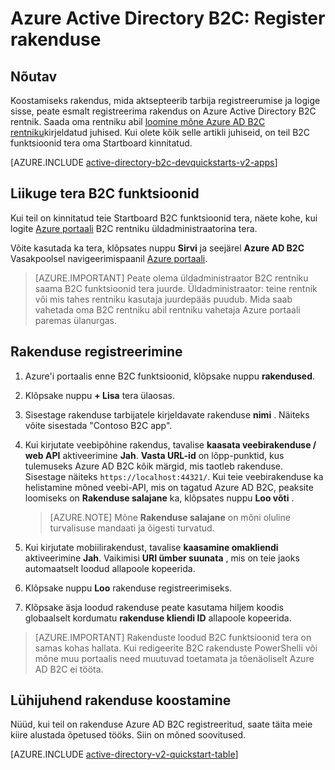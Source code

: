 <properties
    pageTitle="Azure Active Directory B2C: Rakenduse registreerimine | Microsoft Azure'i"
    description="Kuidas registreeruda Azure Active Directory B2C rakenduse"
    services="active-directory-b2c"
    documentationCenter=""
    authors="swkrish"
    manager="mbaldwin"
    editor="bryanla"/>

<tags
    ms.service="active-directory-b2c"
    ms.workload="identity"
    ms.tgt_pltfrm="na"
    ms.devlang="na"
    ms.topic="get-started-article"
    ms.date="08/30/2016"
    ms.author="swkrish"/>


# <a name="azure-active-directory-b2c-register-your-application"></a>Azure Active Directory B2C: Register rakenduse

## <a name="prerequisite"></a>Nõutav

Koostamiseks rakendus, mida aktsepteerib tarbija registreerumise ja logige sisse, peate esmalt registreerima rakendus on Azure Active Directory B2C rentnik. Saada oma rentniku abil [loomine mõne Azure AD B2C rentniku](active-directory-b2c-get-started.md)kirjeldatud juhised. Kui olete kõik selle artikli juhiseid, on teil B2C funktsioonid tera oma Startboard kinnitatud.

[AZURE.INCLUDE [active-directory-b2c-devquickstarts-v2-apps](../../includes/active-directory-b2c-devquickstarts-v2-apps.md)]

## <a name="navigate-to-the-b2c-features-blade"></a>Liikuge tera B2C funktsioonid

Kui teil on kinnitatud teie Startboard B2C funktsioonid tera, näete kohe, kui logite [Azure portaali](https://portal.azure.com/) B2C rentniku üldadministraatorina tera.

Võite kasutada ka tera, klõpsates nuppu **Sirvi** ja seejärel **Azure AD B2C** Vasakpoolsel navigeerimispaanil [Azure portaali](https://portal.azure.com/).

> [AZURE.IMPORTANT] Peate olema üldadministraator B2C rentniku saama B2C funktsioonid tera juurde. Üldadministraator: teine rentnik või mis tahes rentniku kasutaja juurdepääs puudub.  Mida saab vahetada oma B2C rentniku abil rentniku vahetaja Azure portaali paremas ülanurgas.

## <a name="register-an-application"></a>Rakenduse registreerimine

1. Azure'i portaalis enne B2C funktsioonid, klõpsake nuppu **rakendused**.
2. Klõpsake nuppu **+ Lisa** tera ülaosas.
3. Sisestage rakenduse tarbijatele kirjeldavate rakenduse **nimi** . Näiteks võite sisestada "Contoso B2C app".
4. Kui kirjutate veebipõhine rakendus, tavalise **kaasata veebirakenduse / web API** aktiveerimine **Jah**. **Vasta URL-id** on lõpp-punktid, kus tulemuseks Azure AD B2C kõik märgid, mis taotleb rakenduse. Sisestage näiteks `https://localhost:44321/`. Kui teie veebirakenduse ka helistamine mõned veebi-API, mis on tagatud Azure AD B2C, peaksite loomiseks on **Rakenduse salajane** ka, klõpsates nuppu **Loo võti** .

    > [AZURE.NOTE] Mõne **Rakenduse salajane** on mõni oluline turvalisuse mandaati ja õigesti turvatud.

5. Kui kirjutate mobiilirakendust, tavalise **kaasamine omakliendi** aktiveerimine **Jah**. Vaikimisi **URI ümber suunata** , mis on teie jaoks automaatselt loodud allapoole kopeerida.
6. Klõpsake nuppu **Loo** rakenduse registreerimiseks.
7. Klõpsake äsja loodud rakenduse peate kasutama hiljem koodis globaalselt kordumatu **rakenduse kliendi ID** allapoole kopeerida.

> [AZURE.IMPORTANT] Rakenduste loodud B2C funktsioonid tera on samas kohas hallata. Kui redigeerite B2C rakenduste PowerShelli või mõne muu portaalis need muutuvad toetamata ja tõenäoliselt Azure AD B2C ei tööta.

## <a name="build-a-quick-start-application"></a>Lühijuhend rakenduse koostamine

Nüüd, kui teil on rakenduse Azure AD B2C registreeritud, saate täita meie kiire alustada õpetused tööks. Siin on mõned soovitused.

[AZURE.INCLUDE [active-directory-v2-quickstart-table](../../includes/active-directory-b2c-quickstart-table.md)]
